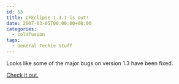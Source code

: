 ```yaml
---
id: 53
title: CFEclipse 1.3.1 is out!
date: 2007-03-05T00:00:00+00:00
categories:
  - coldfusion
tags:
  - General Techie Stuff
---
```

Looks like some of the major bugs on version 1.3 have been fixed.

<a href="http://cfeclipse.org/" target="_blank">Check it out.</a>
